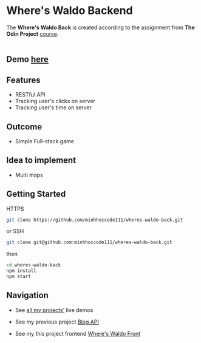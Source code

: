 # Where's Waldo Backend

The **Where's Waldo Back** is created according to the assignment from **The Odin Project** [course](https://www.theodinproject.com/lessons/nodejs-where-s-waldo-a-photo-tagging-app/).
<br>
<br>

<!-- ## Screenshot

![Members Only Screenshot](/public/images/members-only-screenshot.png)

![Members Only Bcrypt Screenshot](/public/images/members-only-screenshot-password.png) -->

## **Demo** [here](https://whereswaldotop.vercel.app/)

## **Features**

- RESTful API
- Tracking user's clicks on server
- Tracking user's time on server

## **Outcome**

- Simple Full-stack game

## **Idea to implement**

- Multi maps

## **Getting Started**

HTTPS

```bash
git clone https://github.com/minhhoccode111/wheres-waldo-back.git
```

or SSH

```bash
git clone git@github.com:minhhoccode111/wheres-waldo-back.git
```

then

```bash
cd wheres-waldo-back
npm install
npm start
```

## **Navigation**

- See [all my projects'](https://github.com/minhhoccode111/all-projects-live-demos) live demos

- See my previous project [Blog API](https://github.com/minhhoccode111/blog-back)

- See my this project frontend [Where's Waldo Front](https://github.com/minhhoccode111/wheres-waldo-front)

<!-- * See my next project []() -->
